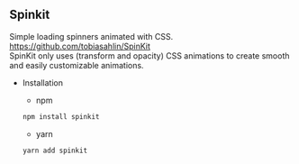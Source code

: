 ## Spinkit

Simple loading spinners animated with CSS.  
<https://github.com/tobiasahlin/SpinKit>  
SpinKit only uses (transform and opacity) CSS animations to create smooth and easily customizable animations.

- Installation

	- npm

	```sh
	npm install spinkit
	```

	- yarn

	```sh
	yarn add spinkit
	```
